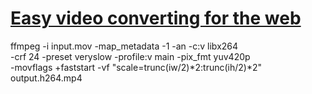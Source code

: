 # [Easy video converting for the web](https://mefody.dev/chunks/ffmpeg-alias/)

ffmpeg -i input.mov -map_metadata -1 -an -c:v libx264 \
-crf 24 -preset veryslow -profile:v main -pix_fmt yuv420p \
-movflags +faststart -vf "scale=trunc(iw/2)*2:trunc(ih/2)*2" \
output.h264.mp4
